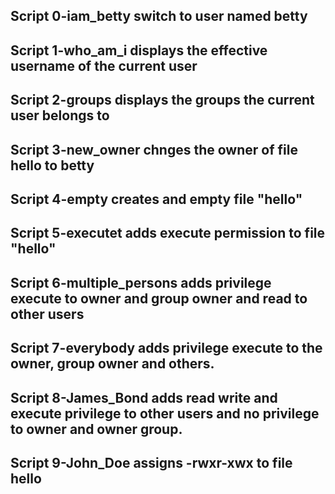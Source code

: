 ## Script 0-iam_betty switch to user named betty

## Script 1-who_am_i displays the effective username of the current user

## Script 2-groups displays the groups the current user belongs to

## Script 3-new_owner chnges the owner of file hello to betty

## Script 4-empty creates and empty file "hello"

## Script 5-executet adds execute permission to file "hello"

## Script 6-multiple_persons adds privilege execute to owner and group owner and read to other users

## Script 7-everybody adds privilege execute to the owner, group owner and others.

## Script 8-James_Bond adds read write and execute privilege to other users and no privilege to owner and owner group.

## Script 9-John_Doe assigns -rwxr-xwx to file hello


